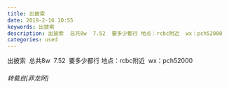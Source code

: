 ```yaml
---
title: 出披索
date: 2019-2-16 10:55
keywords: 出披索
description: 出披索  总共8w  7.52  要多少都行 地点：rcbc附近  wx：pch52000
categories: used
---
```

<td class="t_f" id="postmessage_3034321">

出披索  总共8w  7.52  要多少都行 地点：rcbc附近  wx：pch52000</td>
###### 转载自[菲龙网]